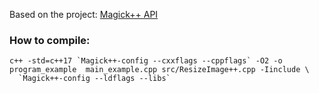 Based on the project: [Magick++ API](https://imagemagick.org/script/magick++.php)

### How to compile:


```
c++ -std=c++17 `Magick++-config --cxxflags --cppflags` -O2 -o program_example  main_example.cpp src/ResizeImage++.cpp -Iinclude \
  `Magick++-config --ldflags --libs`
```
